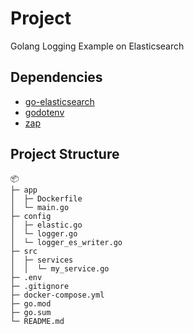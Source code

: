 # Project
Golang Logging Example on Elasticsearch


## Dependencies
- [go-elasticsearch](https://pkg.go.dev/github.com/elastic/go-elasticsearch/v8)
- [godotenv](https://pkg.go.dev/github.com/joho/godotenv)
- [zap](https://pkg.go.dev/go.uber.org/zap)


## Project Structure
```
📦 
├─ app
│  ├─ Dockerfile
│  └─ main.go
├─ config
│  ├─ elastic.go
│  └─ logger.go
│  └─ logger_es_writer.go
├─ src
│  ├─ services
│  │  └─ my_service.go
├─ .env
├─ .gitignore
├─ docker-compose.yml
├─ go.mod
├─ go.sum
└─ README.md
```